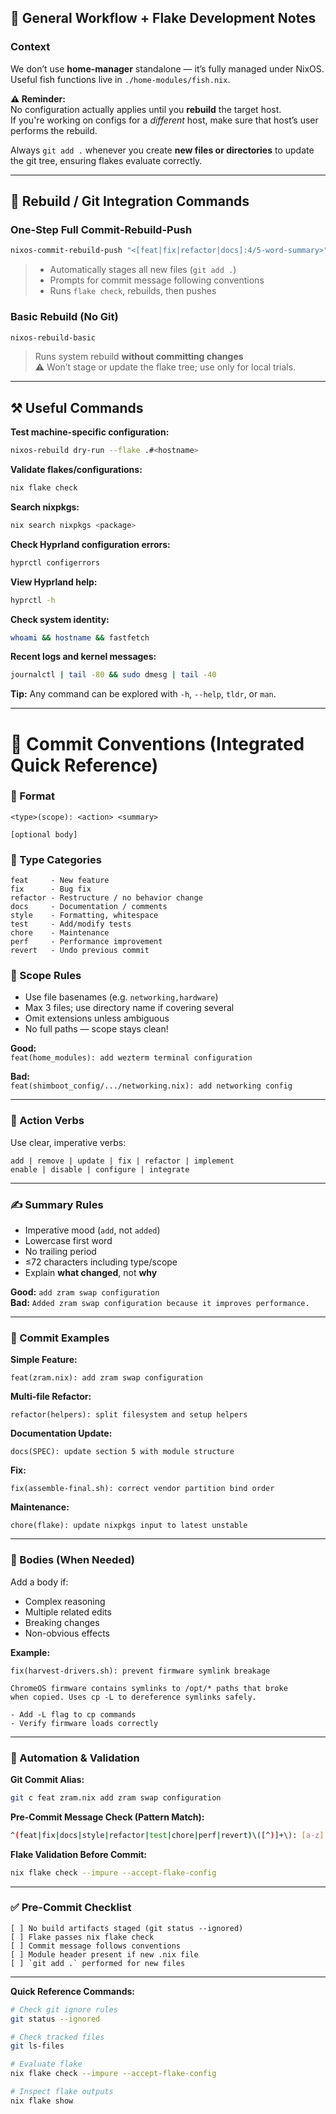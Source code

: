 ## 📘 General Workflow + Flake Development Notes

### Context
We don’t use **home-manager** standalone — it’s fully managed under NixOS.  
Useful fish functions live in `./home-modules/fish.nix`.

**⚠️ Reminder:**  
No configuration actually applies until you **rebuild** the target host.  
If you're working on configs for a *different* host, make sure that host’s user performs the rebuild.

Always `git add .` whenever you create **new files or directories** to update the git tree, ensuring flakes evaluate correctly.

---

## 🧩 Rebuild / Git Integration Commands

### One-Step Full Commit-Rebuild-Push
```bash
nixos-commit-rebuild-push "<[feat|fix|refactor|docs]:4/5-word-summary>"
```
> - Automatically stages all new files (`git add .`)
> - Prompts for commit message following conventions  
> - Runs `flake check`, rebuilds, then pushes

### Basic Rebuild (No Git)
```bash
nixos-rebuild-basic
```
> Runs system rebuild **without committing changes**  
> ⚠️ Won’t stage or update the flake tree; use only for local trials.

---

## ⚒️ Useful Commands

**Test machine-specific configuration:**
```bash
nixos-rebuild dry-run --flake .#<hostname>
```

**Validate flakes/configurations:**
```bash
nix flake check
```

**Search nixpkgs:**
```bash
nix search nixpkgs <package>
```

**Check Hyprland configuration errors:**
```bash
hyprctl configerrors
```

**View Hyprland help:**
```bash
hyprctl -h
```

**Check system identity:**
```bash
whoami && hostname && fastfetch
```

**Recent logs and kernel messages:**
```bash
journalctl | tail -80 && sudo dmesg | tail -40
```

**Tip:** Any command can be explored with `-h`, `--help`, `tldr`, or `man`.

---

# 💾 Commit Conventions (Integrated Quick Reference)

### 🧠 Format
```
<type>(scope): <action> <summary>

[optional body]
```

### 🧩 Type Categories
```
feat     - New feature
fix      - Bug fix
refactor - Restructure / no behavior change
docs     - Documentation / comments
style    - Formatting, whitespace
test     - Add/modify tests
chore    - Maintenance
perf     - Performance improvement
revert   - Undo previous commit
```

### 🎯 Scope Rules
- Use file basenames (e.g. `networking,hardware`)
- Max 3 files; use directory name if covering several
- Omit extensions unless ambiguous  
- No full paths — scope stays clean!

**Good:**  
`feat(home_modules): add wezterm terminal configuration`

**Bad:**  
`feat(shimboot_config/.../networking.nix): add networking config`

---

### 💬 Action Verbs
Use clear, imperative verbs:
```
add | remove | update | fix | refactor | implement
enable | disable | configure | integrate
```

---

### ✍️ Summary Rules
- Imperative mood (`add`, not `added`)
- Lowercase first word  
- No trailing period  
- ≤72 characters including type/scope  
- Explain **what changed**, not **why**

**Good:** `add zram swap configuration`  
**Bad:** `Added zram swap configuration because it improves performance.`

---

### 🧾 Commit Examples

**Simple Feature:**
```
feat(zram.nix): add zram swap configuration
```

**Multi-file Refactor:**
```
refactor(helpers): split filesystem and setup helpers
```

**Documentation Update:**
```
docs(SPEC): update section 5 with module structure
```

**Fix:**
```
fix(assemble-final.sh): correct vendor partition bind order
```

**Maintenance:**
```
chore(flake): update nixpkgs input to latest unstable
```

---

### 📜 Bodies (When Needed)
Add a body if:
- Complex reasoning
- Multiple related edits
- Breaking changes
- Non-obvious effects

**Example:**
```
fix(harvest-drivers.sh): prevent firmware symlink breakage

ChromeOS firmware contains symlinks to /opt/* paths that broke
when copied. Uses cp -L to dereference symlinks safely.

- Add -L flag to cp commands
- Verify firmware loads correctly
```

---

### 🧩 Automation & Validation

**Git Commit Alias:**
```bash
git c feat zram.nix add zram swap configuration
```

**Pre-Commit Message Check (Pattern Match):**
```bash
^(feat|fix|docs|style|refactor|test|chore|perf|revert)\([^)]+\): [a-z].+[^.]$
```

**Flake Validation Before Commit:**
```bash
nix flake check --impure --accept-flake-config
```

---

### ✅ Pre-Commit Checklist
```
[ ] No build artifacts staged (git status --ignored)
[ ] Flake passes nix flake check
[ ] Commit message follows conventions
[ ] Module header present if new .nix file
[ ] `git add .` performed for new files
```

---

**Quick Reference Commands:**
```bash
# Check git ignore rules
git status --ignored

# Check tracked files
git ls-files

# Evaluate flake
nix flake check --impure --accept-flake-config

# Inspect flake outputs
nix flake show
```